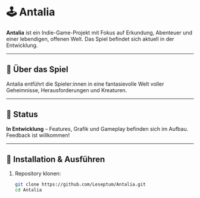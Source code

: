 # 🕹️ Antalia

**Antalia** ist ein Indie-Game-Projekt mit Fokus auf Erkundung, Abenteuer und einer lebendigen, offenen Welt. Das Spiel befindet sich aktuell in der Entwicklung.

---

## 📖 Über das Spiel

Antalia entführt die Spieler:innen in eine fantasievolle Welt voller Geheimnisse, Herausforderungen und Kreaturen.

---

## 🚧 Status

**In Entwicklung** – Features, Grafik und Gameplay befinden sich im Aufbau. Feedback ist willkommen!

---

## 🔧 Installation & Ausführen

1. Repository klonen:
   ```bash
   git clone https://github.com/Leseptum/Antalia.git
   cd Antalia
